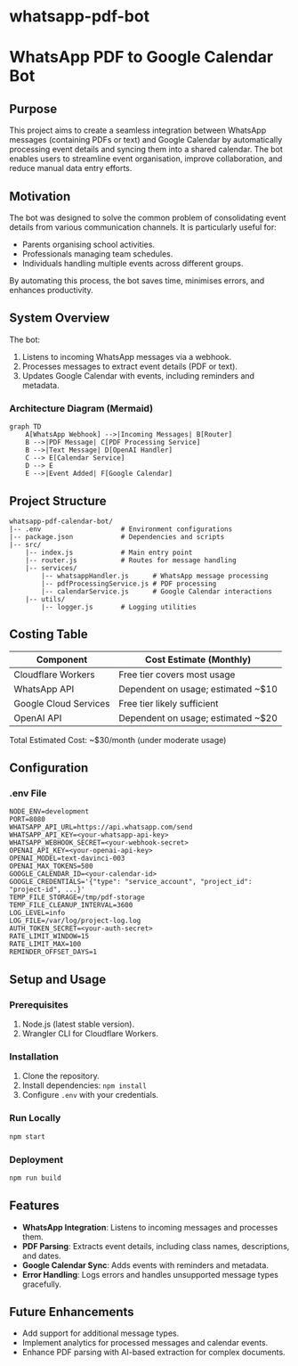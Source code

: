 # whatsapp-pdf-bot
# WhatsApp PDF to Google Calendar Bot

## Purpose
This project aims to create a seamless integration between WhatsApp messages (containing PDFs or text) and Google Calendar by automatically processing event details and syncing them into a shared calendar. The bot enables users to streamline event organisation, improve collaboration, and reduce manual data entry efforts.

## Motivation
The bot was designed to solve the common problem of consolidating event details from various communication channels. It is particularly useful for:

- Parents organising school activities.
- Professionals managing team schedules.
- Individuals handling multiple events across different groups.

By automating this process, the bot saves time, minimises errors, and enhances productivity.

## System Overview
The bot:
1. Listens to incoming WhatsApp messages via a webhook.
2. Processes messages to extract event details (PDF or text).
3. Updates Google Calendar with events, including reminders and metadata.

### Architecture Diagram (Mermaid)
```mermaid
graph TD
    A[WhatsApp Webhook] -->|Incoming Messages| B[Router]
    B -->|PDF Message| C[PDF Processing Service]
    B -->|Text Message| D[OpenAI Handler]
    C --> E[Calendar Service]
    D --> E
    E -->|Event Added| F[Google Calendar]
```

## Project Structure
```
whatsapp-pdf-calendar-bot/
|-- .env                    # Environment configurations
|-- package.json            # Dependencies and scripts
|-- src/
    |-- index.js            # Main entry point
    |-- router.js           # Routes for message handling
    |-- services/
        |-- whatsappHandler.js      # WhatsApp message processing
        |-- pdfProcessingService.js # PDF processing
        |-- calendarService.js      # Google Calendar interactions
    |-- utils/
        |-- logger.js       # Logging utilities
```

## Costing Table
| Component               | Cost Estimate (Monthly)            |
|-------------------------|-------------------------------------|
| Cloudflare Workers      | Free tier covers most usage         |
| WhatsApp API            | Dependent on usage; estimated ~$10  |
| Google Cloud Services   | Free tier likely sufficient         |
| OpenAI API              | Dependent on usage; estimated ~$20  |

Total Estimated Cost: ~$30/month (under moderate usage)

## Configuration
### .env File
```
NODE_ENV=development
PORT=8080
WHATSAPP_API_URL=https://api.whatsapp.com/send
WHATSAPP_API_KEY=<your-whatsapp-api-key>
WHATSAPP_WEBHOOK_SECRET=<your-webhook-secret>
OPENAI_API_KEY=<your-openai-api-key>
OPENAI_MODEL=text-davinci-003
OPENAI_MAX_TOKENS=500
GOOGLE_CALENDAR_ID=<your-calendar-id>
GOOGLE_CREDENTIALS='{"type": "service_account", "project_id": "project-id", ...}'
TEMP_FILE_STORAGE=/tmp/pdf-storage
TEMP_FILE_CLEANUP_INTERVAL=3600
LOG_LEVEL=info
LOG_FILE=/var/log/project-log.log
AUTH_TOKEN_SECRET=<your-auth-secret>
RATE_LIMIT_WINDOW=15
RATE_LIMIT_MAX=100
REMINDER_OFFSET_DAYS=1
```

## Setup and Usage
### Prerequisites
1. Node.js (latest stable version).
2. Wrangler CLI for Cloudflare Workers.

### Installation
1. Clone the repository.
2. Install dependencies: `npm install`
3. Configure `.env` with your credentials.

### Run Locally
```bash
npm start
```

### Deployment
```bash
npm run build
```

## Features
- **WhatsApp Integration**: Listens to incoming messages and processes them.
- **PDF Parsing**: Extracts event details, including class names, descriptions, and dates.
- **Google Calendar Sync**: Adds events with reminders and metadata.
- **Error Handling**: Logs errors and handles unsupported message types gracefully.

## Future Enhancements
- Add support for additional message types.
- Implement analytics for processed messages and calendar events.
- Enhance PDF parsing with AI-based extraction for complex documents.


